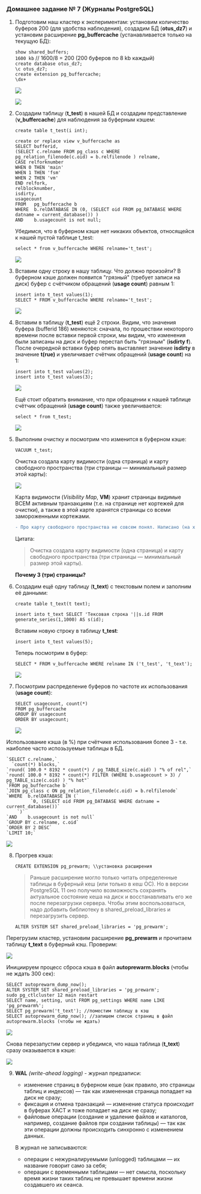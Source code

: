 ### Домашнее задание № 7 (Журналы PostgreSQL)

1. Подготовим наш кластер к экспериментам: установим количество буферов 200 (для удобства наблюдения),
   создадим БД (<b>otus_dz7</b>) и установим расширение <b>pg_buffercache</b> (устанавливается только на текущую БД):

	`show shared_buffers;`  
	`1600 kb` // 1600/8 = 200 (200 буферов по 8 kb каждый)    
	`create database otus_dz7;`  
	`\c otus_dz7;`  
	`create extension pg_buffercache;`  
	`\dx+` 

	![](pics/dz7/1_create_ext.PNG)   

	![](pics/dz7/1_set_DB.PNG)

2. Создадим таблицу (<b>t_test</b>) в нашей БД и создадим представление (<b>v_buffercache</b>) для наблюдения за буферным кэшем:  

	`create table t_test(i int);`  

	`create or replace view v_buffercache as`  
	`SELECT bufferid,`  
		`(SELECT c.relname FROM pg_class c WHERE  pg_relation_filenode(c.oid) = b.relfilenode ) relname,`  
		`CASE relforknumber`  
			`WHEN 0 THEN 'main'`  
			`WHEN 1 THEN 'fsm'`  
			`WHEN 2 THEN 'vm'`  
		`END relfork,`  
		`relblocknumber,`  
		`isdirty,`  
		`usagecount`  
	`FROM   pg_buffercache b`  
	`WHERE  b.relDATABASE IN (0, (SELECT oid FROM pg_DATABASE WHERE datname = current_database()) )`  
	`AND    b.usagecount is not null;`  

   Убедимся, что в буферном кэше нет никаких объектов, относящейся к нашей пустой таблице t_test:
  
	`select * from v_buffercache WHERE relname='t_test';`  

	![](pics/dz7/2_cr_view.PNG)

3. Вставим одну строку в нашу таблицу. Что должно произойти? В буферном кэше должен появится "грязный" (требует записи на диск) буфер с счётчиком обращений
   (<b>usage count</b>) равным 1:

	`insert into t_test values(1);`  
	`SELECT * FROM v_buffercache WHERE relname='t_test';`

	![](pics/dz7/3_ins_one_row.PNG)

4. Вставим в таблицу (<b>t_test</b>) ещё 2 строки. Видим, что значения буфера (bufferid 186) меняются: сначала, по прошествии некоторого времени после вставки первой строки, мы
 видим, что изменения были записаны на диск и буфер перестал быть "грязным" (<b>isdirty f</b>). После очередной вставки буфер опять выставляет значение <b>isdirty</b> в  значение <b>t(rue)</b> и увеличивает счётчик обращений (<b>usage count</b>) на 1:

	`insert into t_test values(2);`  
	`insert into t_test values(3);`  

	![](pics/dz7/3_ins_2_rows.PNG)
	
   Ещё стоит обратить внимание, что при обращении к нашей таблице счётчик обращений (<b>usage count</b>) также увеличивается:

	`select * from t_test;`

	![](pics/dz7/3_sel_t_test.PNG)

5. Выполним очистку и посмотрим что изменится в буферном кэше:

	`VACUUM t_test;`

   Очистка создала карту видимости (одна страница) и карту свободного пространства (три страницы — минимальный размер этой карты):

	![](pics/dz7/3_vacuum_t_test.PNG) 
	
   Карта видимости (<i>Visibility Map</i>, <b>VM</b>) хранит страницы видимые ВСЕМ активным транзакциям (т.е. на странице нет кортежей для очистки), а также в этой
карте хранятся страницы со всеми замороженными кортежами.  
	```diff
	- Про карту свободного пространства не совсем понял. Написано (на хабре), что создаётся 3 (три) файла .fsm.  
	```
	Цитата: 
	>Очистка создала карту видимости (одна страница) и карту свободного пространства (три страницы — минимальный размер этой карты).    
	
   <b>Почему 3 (три) страницы?</b>

6. Создадим ещё одну таблицу (<b>t_text</b>) с текстовым полем и заполним её данными:

	`create table t_text(t text);`

	`insert into t_text SELECT 'Тексовая строка '||s.id FROM generate_series(1,1000) AS s(id);`

   Вставим новую строку в таблицу <b>t_test</b>:

	`insert into t_test values(5);`

   Теперь посмотрим в буфер:

	`SELECT * FROM v_buffercache WHERE relname IN ('t_test', 't_text');`

	![](pics/dz7/4_buff_2tbl_1.PNG)

7. Посмотрим распределение буферов по частоте их использования (<b>usage count</b>):

	`SELECT usagecount, count(*)`  
	`FROM pg_buffercache`  
	`GROUP BY usagecount`  
	`ORDER BY usagecount;`

	![](pics/dz7/4_buff_count.PNG)

  Использование кэша (в %) при счётчике использования более 3 - т.е. наиболее часто испозьзуемые таблицы в БД.

	`SELECT c.relname,`  
	  `count(*) blocks,`  
  	`round( 100.0 * 8192 * count(*) / pg_TABLE_size(c.oid) ) "% of rel",`  
  	`round( 100.0 * 8192 * count(*) FILTER (WHERE b.usagecount > 3) / pg_TABLE_size(c.oid) ) "% hot"`  
	`FROM pg_buffercache b`  
  	`JOIN pg_class c ON pg_relation_filenode(c.oid) = b.relfilenode`  
	`WHERE  b.relDATABASE IN (`  
        	 `0, (SELECT oid FROM pg_DATABASE WHERE datname = current_database())`  
       	`)`  
	`AND    b.usagecount is not null`  
	`GROUP BY c.relname, c.oid`  
	`ORDER BY 2 DESC`  
	`LIMIT 10;`  
	
   ![](pics/dz7/4_hot_tbl.png)  
	
8. Прогрев кэша:

   `CREATE EXTENSION pg_prewarm; \\установка расширения`  
   
   >Раньше расширение могло только читать определенные таблицы в буферный кеш (или только в кеш ОС). Но в версии PostgreSQL 11 оно  получило возможность сохранять актуальное состояние кеша на диск и восстанавливать его же после перезагрузки сервера. Чтобы этим  воспользоваться, надо добавить библиотеку в shared_preload_libraries и перезагрузить сервер.  
   
   `ALTER SYSTEM SET shared_preload_libraries = 'pg_prewarm';`

Перегрузим кластер, установим расширение <b>pg_prewarm</b> и прочитаем таблицу <b>t_text</b> в буферный кэш. Проверим:

   ![](pics/dz7/5_sel_pg_prewarm.png)

Инициируем процесс сброса кэша в файл <b>autoprewarm.blocks</b> (чтобы не ждать 300 сек):
 
  `SELECT autoprewarm_dump_now();`  
  `ALTER SYSTEM SET shared_preload_libraries = 'pg_prewarm';`  
  `sudo pg_ctlcluster 12 main restart`  
  `SELECT name, setting, unit FROM pg_settings WHERE name LIKE 'pg_prewarm%';`  
  `SELECT pg_prewarm('t_text'); //поместим таблицу в кэш`  
  `SELECT autoprewarm_dump_now(); //запишем список страниц в файл autoprewarm.blocks (чтобы не ждать)`
  
  ![](pics/dz7/5_sel_pg_prewarm.png)
  
Снова перезапустим сервер и убедимся, что наша таблица (<b>t_text</b>) сразу оказывается в кэше:

  ![](pics/dz7/5_sel_pg_prewarm.png)

9. <b>WAL</b> <i>(write-ahead logging)</i> - журнал предзаписи:

   * изменение страниц в буферном кеше (как правило, это страницы таблиц и индексов) — так как измененная страница попадает на диск не сразу;
   * фиксация и отмена транзакций — изменение статуса происходит в буферах XACT и тоже попадает на диск не сразу;
   * файловые операции (создание и удаление файлов и каталогов, например, создание файлов при создании таблицы) — так как эти операции должны происходить синхронно с изменением данных.

   В журнал не записываются:  

   * операции с нежурналируемыми (unlogged) таблицами — их название говорит само за себя;  
   * операции с временными таблицами — нет смысла, поскольку время жизни таких таблиц не превышает времени жизни создавшего их сеанса.         
	
